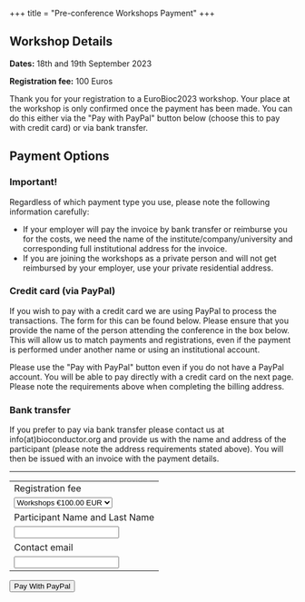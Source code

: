 +++
title = "Pre-conference Workshops Payment"
+++

## Workshop Details

**Dates:** 18th and 19th September 2023 

**Registration fee:** 100 Euros 

Thank you for your registration to a EuroBioc2023 workshop.  Your place at the workshop is only confirmed once the payment has been made.  You can do this either via the "Pay with PayPal" button below (choose this to pay with credit card) or via bank transfer.

## Payment Options

### Important!

Regardless of which payment type you use, please note the following information carefully:  
- If your employer will pay the invoice by bank transfer or reimburse you for the costs, we need the name of the institute/company/university and corresponding full institutional address for the invoice. 
- If you are joining the workshops as a private person and will not get reimbursed by your employer, use your private residential address.

### Credit card (via PayPal)

If you wish to pay with a credit card we are using PayPal to process the transactions. The form for this can be found below.  Please ensure that you provide the name of the person attending the conference in the box below.  This will allow us to match payments and registrations, even if the payment is performed under another name or using an institutional account.  

Please use the "Pay with PayPal" button even if you do not have a PayPal account.  You will be able to pay directly with a credit card on the next page.  Please note the requirements above when completing the billing address.

### Bank transfer

If you prefer to pay via bank transfer please contact us at info(at)bioconductor.org and provide us with the name and address of the participant (please note the address requirements stated above).  You will then be issued with an invoice with the payment details.


---

<form action="https://www.paypal.com/cgi-bin/webscr" method="post" target="_blank" id="paypal">
  <input type="hidden" name="cmd" value="_s-xclick" />
  <input type="hidden" name="hosted_button_id" value="3SHUUC3HSNARA" />
  <input type="hidden" name="shopping_url" value="https://eurobioc2023.bioconductor.org/workshop-payment/"> 
  <input type="hidden" name="return" value="https://eurobioc2023.bioconductor.org/workshop-success/"> 
  <input type="hidden" name="cancel_return" value="https://eurobioc2023.bioconductor.org/cancellation/">
  <table>
    <tr>
      <td>
        <input type="hidden" name="on0" value="Registration fee"/>
        Registration fee
      </td>
    </tr>
    <tr>
      <td>
        <select name="os0">
          <option value="Workshops">
            Workshops €100.00 EUR
          </option>
        </select>
      </td>
    </tr>
    <tr>
      <td>
        <input type="hidden" name="on1" value="Participant Name and Last Name"/>
        Participant Name and Last Name
      </td>
    </tr>
    <tr>
      <td>
        <input type="text" name="os1" maxLength="200" />
      </td>
    </tr>
    <tr>
      <td>
        <input type="hidden" name="on2" value="Contact email"/>
        Contact email
      </td>
    </tr>
    <tr>
      <td>
        <input type="text" name="os2" maxLength="200" />
      </td>
    </tr>
  </table>
  <input type="hidden" name="currency_code" value="EUR" />
  <!--<input type="image" src="https://www.paypalobjects.com/en_DE/i/btn/btn_cart_SM.gif" border="0" name="submit" title="PayPal - The safer, easier way to pay online!" alt="Add to Cart" />-->
  <button type="submit" class="btn btn-template-main btn-paypal"><i class="fab fa-paypal"></i>Pay With PayPal</button>
</form>




